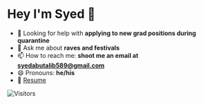 # Hey I'm Syed 👋

- 🤔 Looking for help with **applying to new grad positions during quarantine**
- 💬 Ask me about **raves and festivals**
- 📫 How to reach me: **shoot me an email at syedabutalib589@gmail.com**
- 😄 Pronouns: **he/his**
- 📝 [Resume](http://abutalib.xyz/resume.pdf)

<!-- [Syed's github stats](https://github-readme-stats.vercel.app/api?username=syedabutalib&show_icons=true) -->

![Visitors](https://xiaoluoboding-visitor-badge.glitch.me/badge?page_id=syedabutalib.visitor-badge)

